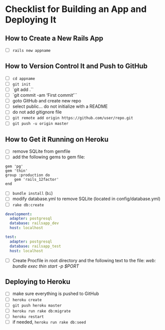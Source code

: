 # Checklist for Building an App and Deploying It
 ## How to Create a New Rails App
- [ ] `rails new appname`

## How to Version Control It and Push to GitHub
- [ ] `cd appname`
- [ ] `git init`
- [ ] `git add .``
- [ ] `git commit -am ‘First commit'``
- [ ] goto GitHub and create new repo
- [ ] select public... do not initialize with a README
- [ ] do not add gitignore file
- [ ] `git remote add origin https://github.com/user/repo.git`
- [ ] `git push -u origin master`

## How to Get it Running on Heroku

- [ ] remove SQLite from gemfile
- [ ] add the following gems to gem file:
```
gem 'pg'
gem 'thin'
group :production do
    gem 'rails_12factor'
end
```
- [ ] `bundle install` (`bi`)
- [ ] modify database.yml to remove SQLite (located in config/database.yml)
- [ ] `rake db:create`

```yml
development:
  adapter: postgresql
  database: railsapp_dev
  host: localhost

test:
  adapter: postgresql
  database: railsapp_test
  host: localhost
```
- [ ] Create Procfile in root directory and the following text to the file: _web: bundle exec thin start -p $PORT_

## Deploying to Heroku
- [ ] make sure everything is pushed to GitHub
- [ ] `heroku create`
- [ ] `git push heroku master`
- [ ] `heroku run rake db:migrate`
- [ ] `heroku restart`
- [ ] if needed, `heroku run rake db:seed`
